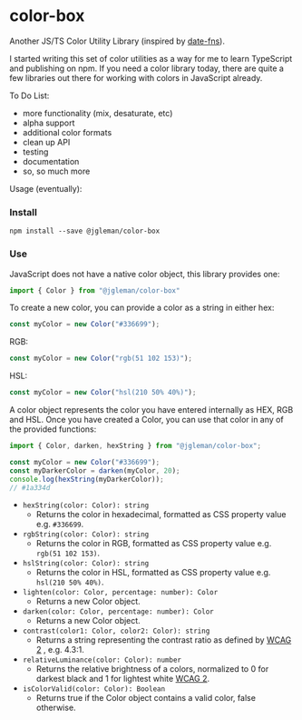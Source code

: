 # color-box

Another JS/TS Color Utility Library (inspired by [date-fns](https://date-fns.org)).

I started writing this set of color utilities as a way for me to learn
TypeScript and publishing on npm. If you need a color library today, there are
quite a few libraries out there for working with colors in
JavaScript already.

To Do List:

- more functionality (mix, desaturate, etc)
- alpha support
- additional color formats
- clean up API
- testing
- documentation
- so, so much more

Usage (eventually):

### Install

```
npm install --save @jgleman/color-box
```

### Use

JavaScript does not have a native color object, this library provides one:

```JavaScript
import { Color } from "@jgleman/color-box"
```

To create a new color, you can provide a color as a string in either hex:

```JavaScript
const myColor = new Color("#336699");
```

RGB:

```JavaScript
const myColor = new Color("rgb(51 102 153)");
```

HSL:

```JavaScript
const myColor = new Color("hsl(210 50% 40%)");
```

A color object represents the color you have entered internally as HEX, RGB and HSL. Once you have created a Color, you can use that color in any of the provided functions:

```JavaScript
import { Color, darken, hexString } from "@jgleman/color-box";

const myColor = new Color("#336699");
const myDarkerColor = darken(myColor, 20);
console.log(hexString(myDarkerColor));
// #1a334d
```

- `hexString(color: Color): string`
  - Returns the color in hexadecimal, formatted as CSS property value e.g. `#336699`.
- `rgbString(color: Color): string`
  - Returns the color in RGB, formatted as CSS property value e.g. `rgb(51 102 153)`.
- `hslString(color: Color): string`
  - Returns the color in HSL, formatted as CSS property value e.g. `hsl(210 50% 40%)`.
- `lighten(color: Color, percentage: number): Color`
  - Returns a new Color object.
- `darken(color: Color, percentage: number): Color`
  - Returns a new Color object.
- `contrast(color1: Color, color2: Color): string`
  - Returns a string representing the contrast ratio as defined by [WCAG 2](https://www.w3.org/WAI/GL/wiki/Contrast_ratio) , e.g. 4.3:1.
- `relativeLuminance(color: Color): number`
  - Returns the relative brightness of a colors, normalized to 0 for darkest black and 1 for lightest white [WCAG 2](https://www.w3.org/WAI/GL/wiki/Relative_luminance).
- `isColorValid(color: Color): Boolean`
  - Returns true if the Color object contains a valid color, false otherwise.
